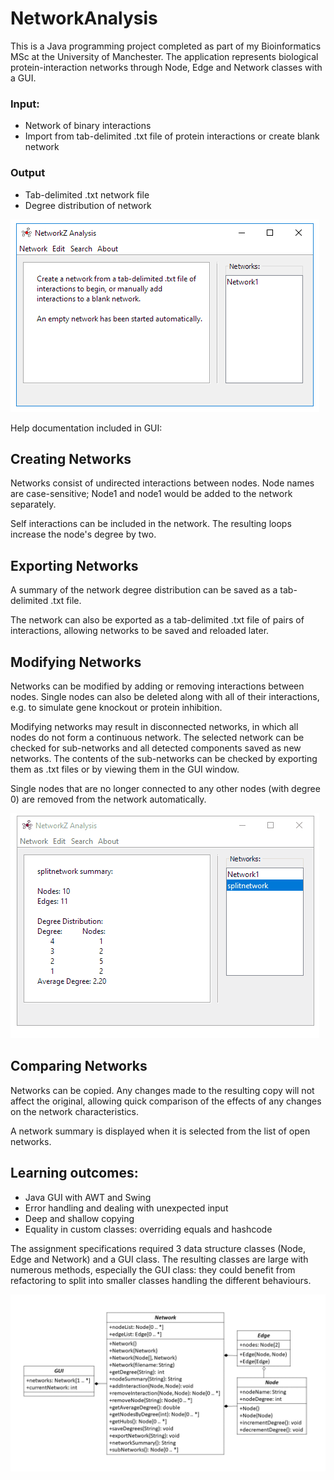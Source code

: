 # NetworkAnalysis
This is a Java programming project completed as part of my Bioinformatics MSc at the University of Manchester.
The application represents biological protein-interaction networks through Node, Edge and Network classes with a GUI. 

### Input:
 - Network of binary interactions
 - Import from tab-delimited .txt file of protein interactions or create blank network

### Output
 - Tab-delimited .txt network file
 - Degree distribution of network

![Application menus gif](/docs/networkz_main.gif)
  
Help documentation included in GUI:

Creating Networks
--------------------
Networks consist of undirected interactions between nodes.  Node names are case-sensitive; Node1 and node1 would be added to the network separately.

Self interactions can be included in the network.  The resulting loops increase the node's degree by two.

Exporting Networks
--------------------
A summary of the network degree distribution can be saved as a tab-delimited .txt file. 

The network can also be exported as a tab-delimited .txt file of pairs of interactions, allowing networks to be saved and reloaded later. 

Modifying Networks
--------------------
Networks can be modified by adding or removing interactions between nodes.  Single nodes can also be deleted along with all of their interactions, e.g. to simulate gene knockout or protein inhibition. 

Modifying networks may result in disconnected networks, in which all nodes do not form a continuous network.  The selected network can be checked for sub-networks and all detected components saved as new networks. The contents of the sub-networks can be checked by exporting them as .txt files or by viewing them in the GUI window. 

Single nodes that are no longer connected to any other nodes (with degree 0) are removed from the network automatically. 

![Subnetworks gif](/docs/networkz_split.gif)

Comparing Networks
--------------------
Networks can be copied.  Any changes made to the resulting copy will not affect the original, allowing quick comparison of the effects of any changes on the network characteristics. 

A network summary is displayed when it is selected from the list of open networks. 


## Learning outcomes:
 - Java GUI with AWT and Swing
 - Error handling and dealing with unexpected input
 - Deep and shallow copying
 - Equality in custom classes: overriding equals and hashcode

The assignment specifications required 3 data structure classes (Node, Edge and Network) and a GUI class.
The resulting classes are large with numerous methods, especially the GUI class: they could benefit from refactoring to split into smaller classes handling the different behaviours.  

![Class diagram](/docs/networkz_uml.png) 
